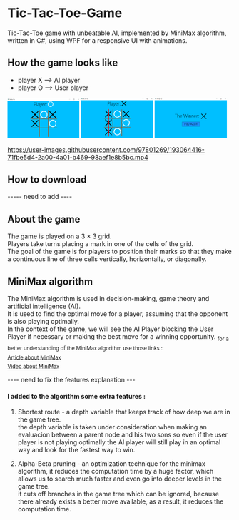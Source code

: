 # Tic-Tac-Toe-Game
Tic-Tac-Toe game with unbeatable AI, implemented by MiniMax algorithm, written in C#, using WPF for a responsive UI with animations.


## How the game looks like 
- player X -->  AI player  
- player O -->  User player 
 
  
<p float="left">
  <img src="Screenshots/Screenshot (3).png" width = "32%" />
  <img src="Screenshots/Screenshot (4).png" width = "32%" />
  <img src="Screenshots/Screenshot (5).png" width = "32%" />
</p>

https://user-images.githubusercontent.com/97801269/193064416-71fbe5d4-2a00-4a01-b469-98aef1e8b5bc.mp4

## How to download
----- need to add ----

## About the game
The game is played on a 3 × 3 grid.  
  Players take turns placing a mark in one of the cells of the grid.  
    The goal of the game is for players to position their marks so that they make a continuous line of three cells vertically, horizontally, or diagonally.

## MiniMax algorithm
The MiniMax algorithm is used in decision-making, game theory and artificial intelligence (AI).  
  It is used to find the optimal move for a player, assuming that the opponent is also playing optimally.  
    In the context of the game, we will see the AI Player blocking the User Player if necessary or making the best move for a winning opportunity. 
 <sub>
  for a better understanding of the MiniMax algorithm use those links :  
   [Article about MiniMax ](https://www.neverstopbuilding.com/blog/minimax)  
   [Video about MiniMax ](https://www.youtube.com/watch?v=l-hh51ncgDI&t=553s)
 </sub> 

---- need to fix the features explanation ---

#### I added to the algorithm some extra features :  
  
1. Shortest route - a depth variable that keeps track of how deep we are in the game tree.  
     the depth variable is taken under consideration when making an evaluacion between a parent node and his two sons 
       so even if the user player is not playing optimally the AI player will still play in an optimal way and look for the fastest way to win.

2. Alpha-Beta pruning - an optimization technique for the minimax algorithm, it reduces the computation time by a huge factor, which allows us to search much faster and even go into deeper levels in the game tree.  
        it cuts off branches in the game tree which can be ignored, because there already exists a better move available, as a result, it reduces the computation time. 
